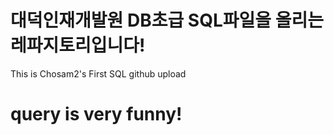 # 대덕인재개발원 DB초급 SQL파일을 올리는 레파지토리입니다!
This is Chosam2's First SQL github upload

# query is very funny!
